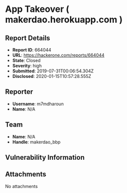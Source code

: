 # App Takeover ( makerdao.herokuapp.com )

## Report Details
- **Report ID**: 664044
- **URL**: https://hackerone.com/reports/664044
- **State**: Closed
- **Severity**: high
- **Submitted**: 2019-07-31T00:06:54.304Z
- **Disclosed**: 2020-01-15T10:57:28.555Z

## Reporter
- **Username**: m7mdharoun
- **Name**: N/A

## Team
- **Name**: N/A
- **Handle**: makerdao_bbp

## Vulnerability Information


## Attachments
No attachments
